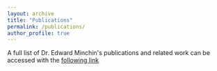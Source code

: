 ```yaml
---
layout: archive
title: "Publications"
permalink: /publications/
author_profile: true
---
```

A full list of Dr. Edward Minchin's publications and related work can be accessed with the [following link](http://ngbrianyc.github.io/files/PUBLICATIONS.pdf)
<br>
<div id="pdfholder"></div>
<script src="/js/pdfobject.js"></script>
<script>PDFObject.embed("/files/PUBLICATIONS.pdf", "pdfholder");</script>
<style>
.pdfobject-container { height: 30rem; border: 1rem solid rgba(0,0,0,.1); }
</style>

<!-- <{% if author.googlescholar %}
  You can also find my articles on <u><a href="{{author.googlescholar}}">my Google Scholar profile</a>.</u>
{% endif %}

{% include base_path %}

{% for post in site.publications reversed %}
  {% include archive-single.html %}
{% endfor %} -->
